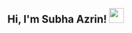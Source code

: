 <h2> Hi, I'm Subha Azrin! <img src="https://media.giphy.com/media/3cmr6sULq9tFC/giphy.gif" width="30"></h2>


<!--
**subhaazrin/subhaazrin** is a ✨ _special_ ✨ repository because its `README.md` (this file) appears on your GitHub profile.

Here are some ideas to get you started:

- 🔭 I’m currently working on ...
- 🌱 I’m currently learning ...
- 👯 I’m looking to collaborate on ...
- 🤔 I’m looking for help with ...
- 💬 Ask me about ...
- 📫 How to reach me: ...
- 😄 Pronouns: ...
- ⚡ Fun fact: ...
-->
